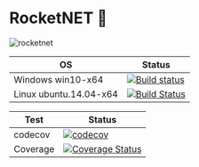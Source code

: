 # RocketNET :rocket:

![rocketnet](https://user-images.githubusercontent.com/8173605/35593564-e32fef90-0618-11e8-9d85-a4551ebc8fb4.jpg)

| OS  | Status |
| ------------- | ------------- |
| Windows win10-x64  | [![Build status](https://ci.appveyor.com/api/projects/status/se2q8m5lx2lkw8ex?svg=true)](https://ci.appveyor.com/project/Greenwood/rocketnet)  |
| Linux ubuntu.14.04-x64  | [![Build Status](https://travis-ci.org/DarkSideMoon/RocketNET.svg?branch=master)](https://travis-ci.org/DarkSideMoon/RocketNET) |


| Test  | Status |
| ------------- | ------------- |
| codecov  | [![codecov](https://codecov.io/gh/DarkSideMoon/RocketNET/branch/master/graph/badge.svg)](https://codecov.io/gh/DarkSideMoon/RocketNET)  |
| Coverage | [![Coverage Status](https://coveralls.io/repos/github/DarkSideMoon/RocketNET/badge.svg?branch=master)](https://coveralls.io/github/DarkSideMoon/RocketNET?branch=master) |


